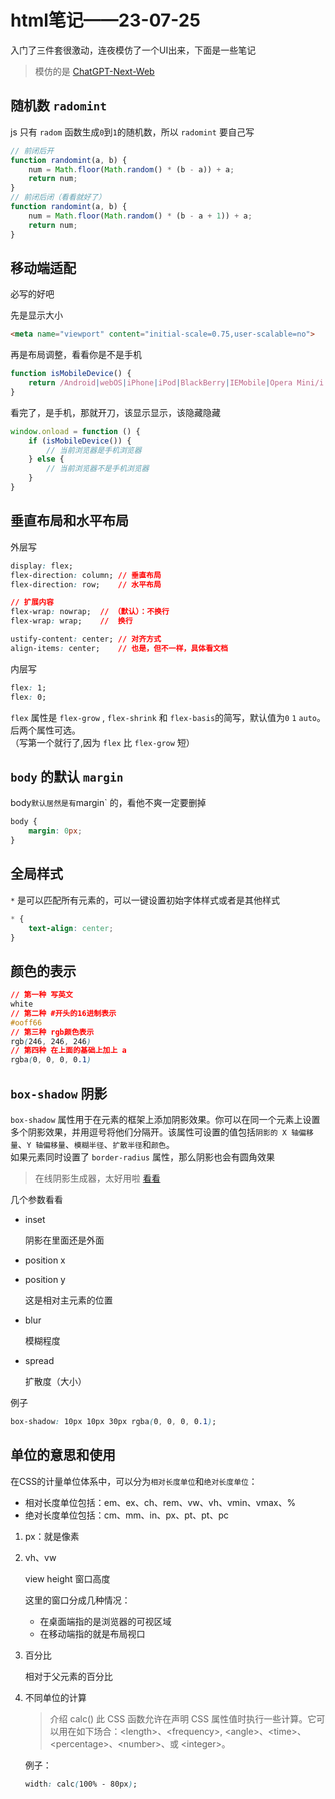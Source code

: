 # html笔记——23-07-25

入门了三件套很激动，连夜模仿了一个UI出来，下面是一些笔记  
> 模仿的是 [ChatGPT-Next-Web](https://github.com/Yidadaa/ChatGPT-Next-Web)  

## 随机数 `radomint`

js 只有 `radom` 函数生成`0`到`1`的随机数，所以 `radomint` 要自己写  

```js
// 前闭后开
function randomint(a, b) {
    num = Math.floor(Math.random() * (b - a)) + a;
    return num;
}
// 前闭后闭（看看就好了）
function randomint(a, b) {
    num = Math.floor(Math.random() * (b - a + 1)) + a;
    return num;
}
```

## 移动端适配

必写的好吧

先是显示大小

```html
<meta name="viewport" content="initial-scale=0.75,user-scalable=no">
```

再是布局调整，看看你是不是手机

```js
function isMobileDevice() {
    return /Android|webOS|iPhone|iPod|BlackBerry|IEMobile|Opera Mini/i.test(navigator.userAgent);
}
```

看完了，是手机，那就开刀，该显示显示，该隐藏隐藏

```js
window.onload = function () {
    if (isMobileDevice()) {
        // 当前浏览器是手机浏览器
    } else {
        // 当前浏览器不是手机浏览器
    }
}
```

## 垂直布局和水平布局

外层写

```css
display: flex;
flex-direction: column; // 垂直布局
flex-direction: row;    // 水平布局

// 扩展内容
flex-wrap: nowrap;  // （默认）：不换行
flex-wrap: wrap;    //  换行

ustify-content: center; // 对齐方式
align-items: center;    // 也是，但不一样，具体看文档
```

内层写

```css
flex: 1;
flex: 0;
```

`flex` 属性是 `flex-grow` , `flex-shrink` 和 `flex-basis`的简写，默认值为`0` `1` `auto`。后两个属性可选。  
（写第一个就行了,因为 `flex` 比 `flex-grow` 短）

## `body` 的默认 `margin`

body` 默认居然是有 `margin` 的，看他不爽一定要删掉  

```css
body {
    margin: 0px;
}
```

## 全局样式

`*` 是可以匹配所有元素的，可以一键设置初始字体样式或者是其他样式

```css
* {
    text-align: center;
}
```

## 颜色的表示

```css
// 第一种 写英文
white
// 第二种 #开头的16进制表示
#ooff66 
// 第三种 rgb颜色表示
rgb(246, 246, 246)
// 第四种 在上面的基础上加上 a 
rgba(0, 0, 0, 0.1)
```

## `box-shadow` 阴影

`box-shadow` 属性用于在元素的框架上添加阴影效果。你可以在同一个元素上设置多个阴影效果，并用逗号将他们分隔开。该属性可设置的值包括`阴影的 X 轴偏移量`、`Y 轴偏移量`、`模糊半径`、`扩散半径`和`颜色`。  
如果元素同时设置了 `border-radius` 属性，那么阴影也会有圆角效果  
> 在线阴影生成器，太好用啦 [看看](https://developer.mozilla.org/zh-CN/docs/Web/CSS/CSS_backgrounds_and_borders/Box-shadow_generator)

几个参数看看

- inset

    阴影在里面还是外面
- position x
- position y

    这是相对主元素的位置
- blur

    模糊程度
- spread

    扩散度（大小）

例子

```css
box-shadow: 10px 10px 30px rgba(0, 0, 0, 0.1);
```

## 单位的意思和使用

在CSS的计量单位体系中，可以分为`相对长度单位`和`绝对长度单位`：

- 相对长度单位包括：em、ex、ch、rem、vw、vh、vmin、vmax、%
- 绝对长度单位包括：cm、mm、in、px、pt、pt、pc

1. px：就是像素

2. vh、vw

    view height 窗口高度

    这里的窗口分成几种情况：

    - 在桌面端指的是浏览器的可视区域
    - 在移动端指的就是布局视口

3. 百分比

    相对于父元素的百分比

4. 不同单位的计算
    > 介绍
    > calc() 此 CSS 函数允许在声明 CSS 属性值时执行一些计算。它可以用在如下场合：\<length\>、\<frequency\>, \<angle\>、\<time\>、\<percentage\>、\<number>、或 \<integer\>。

    例子：

    ```css
    width: calc(100% - 80px);
    ```
